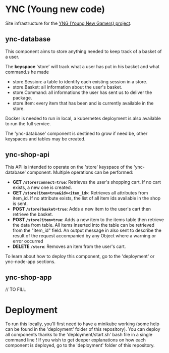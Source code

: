 # YNC (Young new code)

Site infrastructure for the [YNG (Young New Gamers) project](./).

## ync-database

This component aims to store anything needed to keep track of a basket of a user.

The __keyspace__ 'store' will track what a user has put in his basket and what command.s he made

- store.Session: a table to identify each existing session in a store.
- store.Basket: all information about the user's basket.
- store.Command: all informations the user has sent us to deliver the package.
- store.Item: every item that has been and is currently available in the store.

Docker is needed to run in local, a kubernetes deployment is also available to run the full service.

The 'ync-database' component is destined to grow if need be, other keyspaces and tables may be created.

## ync-shop-api

This API is intended to operate on the 'store' keyspace of the 'ync-database' component. Multiple operations can be performed:

- **GET `/store?connect=true`**: Retrieves the user's shopping cart. If no cart exists, a new one is created.
- **GET `/store?item=true&id=<item_id>`**: Retrieves all attributes from item_id. If no attribute exists, the list of all item ids available in the shop is sent.
- **POST `/store?basket=true`**: Adds a new item to the user's cart then retrieve the basket.
- **POST `/store?item=true`**: Adds a new item to the items table then retrieve the data from table. All items inserted into the table can be retrieved from the "item_id" field. An output message in also sent to describe the result of the request accompanied by any Object where a warning or error occurred
- **DELETE `/store`**: Removes an item from the user's cart.

To learn about how to deploy this component, go to the 'deployment' or ync-node-app sections.

## ync-shop-app

// TO FILL

# Deployment

To run this locally, you'll first need to have a minikube working (some help can be found in the 'deployment' folder of this repository). You can deploy all components thanks to the 'deployment/start.sh' bash file in a single command line ! If you wish to get deeper explanations on how each component is deployed, go to the 'deployment' folder of this repository.